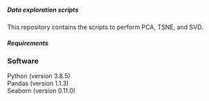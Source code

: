 <h5> Data exploration scripts </h5>
This repository contains the scripts to perform PCA, TSNE, and SVD. <br>
<h5> Requirements</h5>
<h3>Software</h3>
Python (version 3.8.5) <br>
Pandas (version 1.1.3) <br>
Seaborn (version 0.11.0) <br>
